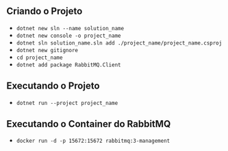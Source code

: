## Criando o Projeto

* ```dotnet new sln --name solution_name```
* ```dotnet new console -o project_name```
* ```dotnet sln solution_name.sln add ./project_name/project_name.csproj```
* ```dotnet new gitignore```
* ```cd project_name```
* ```dotnet add package RabbitMQ.Client```

## Executando o Projeto

* ```dotnet run --project project_name```

## Executando o Container do RabbitMQ

* ```docker run -d -p 15672:15672 rabbitmq:3-management```